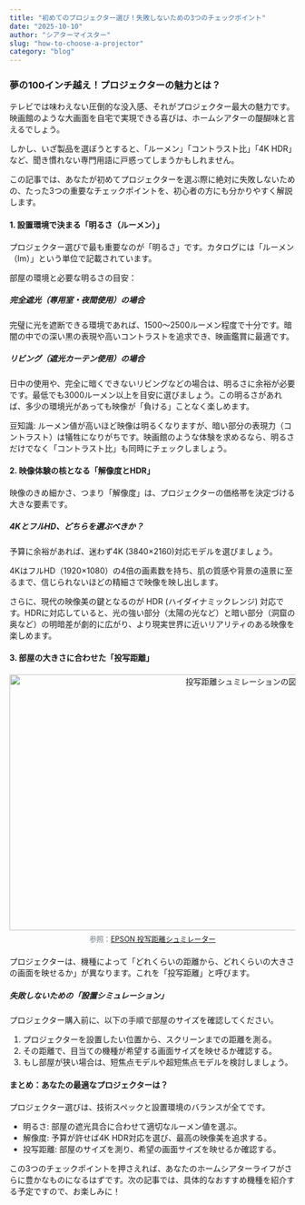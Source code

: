 ```yaml
---
title: "初めてのプロジェクター選び！失敗しないための3つのチェックポイント"
date: "2025-10-10"
author: "シアターマイスター"
slug: "how-to-choose-a-projector"
category: "blog"
---
```


### 夢の100インチ越え！プロジェクターの魅力とは？

テレビでは味わえない圧倒的な没入感、それがプロジェクター最大の魅力です。映画館のような大画面を自宅で実現できる喜びは、ホームシアターの醍醐味と言えるでしょう。

しかし、いざ製品を選ぼうとすると、「ルーメン」「コントラスト比」「4K HDR」など、聞き慣れない専門用語に戸惑ってしまうかもしれません。

この記事では、あなたが初めてプロジェクターを選ぶ際に絶対に失敗しないための、たった3つの重要なチェックポイントを、初心者の方にも分かりやすく解説します。

#### 1. 設置環境で決まる「明るさ（ルーメン）」

プロジェクター選びで最も重要なのが「明るさ」です。カタログには「ルーメン（lm）」という単位で記載されています。

部屋の環境と必要な明るさの目安：

##### 完全遮光（専用室・夜間使用）の場合
完璧に光を遮断できる環境であれば、1500～2500ルーメン程度で十分です。暗闇の中での深い黒の表現や高いコントラストを追求でき、映画鑑賞に最適です。

##### リビング（遮光カーテン使用）の場合
日中の使用や、完全に暗くできないリビングなどの場合は、明るさに余裕が必要です。最低でも3000ルーメン以上を目安に選びましょう。この明るさがあれば、多少の環境光があっても映像が「負ける」ことなく楽しめます。

豆知識: ルーメン値が高いほど映像は明るくなりますが、暗い部分の表現力（コントラスト）は犠牲になりがちです。映画館のような体験を求めるなら、明るさだけでなく「コントラスト比」も同時にチェックしましょう。

#### 2. 映像体験の核となる「解像度とHDR」

映像のきめ細かさ、つまり「解像度」は、プロジェクターの価格帯を決定づける大きな要素です。

##### 4KとフルHD、どちらを選ぶべきか？
予算に余裕があれば、迷わず4K (3840×2160)対応モデルを選びましょう。

4KはフルHD（1920×1080）の4倍の画素数を持ち、肌の質感や背景の遠景に至るまで、信じられないほどの精細さで映像を映し出します。

さらに、現代の映像美の鍵となるのが HDR (ハイダイナミックレンジ) 対応です。HDRに対応していると、光の強い部分（太陽の光など）と暗い部分（洞窟の奥など）の明暗差が劇的に広がり、より現実世界に近いリアリティのある映像を楽しめます。

#### 3. 部屋の大きさに合わせた「投写距離」

<figure style="text-align: center; margin: 20px auto;">
  <img src="/images/blog/projection_distance.webp" alt="投写距離シュミレーションの図" width="800" height="450" style="display: block; margin: 0 auto;" />
  <figcaption style="margin-top: 5px; font-size: 0.9em; color: #6b7280;">
    参照：<a href="https://www.epson.jp/products/bizprojector/simulator/" target="_blank">EPSON 投写距離シュミレーター</a>
  </figcaption>
</figure>

プロジェクターは、機種によって「どれくらいの距離から、どれくらいの大きさの画面を映せるか」が異なります。これを「投写距離」と呼びます。

##### 失敗しないための「設置シミュレーション」
プロジェクター購入前に、以下の手順で部屋のサイズを確認してください。
<ol class="text-red-800">
  <li>プロジェクターを設置したい位置から、スクリーンまでの距離を測る。</li>
  <li>その距離で、目当ての機種が希望する画面サイズを映せるか確認する。</li>
  <li>もし部屋が狭い場合は、短焦点モデルや超短焦点モデルを検討しましょう。</li>
</ol>

#### まとめ：あなたの最適なプロジェクターは？

プロジェクター選びは、技術スペックと設置環境のバランスが全てです。

- 明るさ: 部屋の遮光具合に合わせて適切なルーメン値を選ぶ。
- 解像度: 予算が許せば4K HDR対応を選び、最高の映像美を追求する。
- 投写距離: 部屋のサイズを測り、希望の画面サイズを映せるか確認する。

この3つのチェックポイントを押さえれば、あなたのホームシアターライフがさらに豊かなものになるはずです。次の記事では、具体的なおすすめ機種を紹介する予定ですので、お楽しみに！



